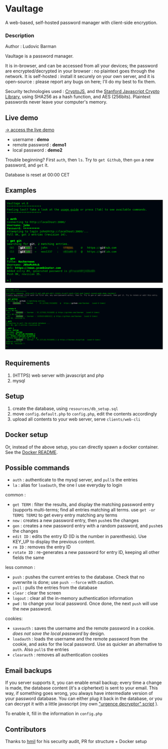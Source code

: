 # Vaultage
A web-based, self-hosted password manager with client-side encryption.

### Description

Author : Ludovic Barman

Vaultage is a password manager.

It is in-browser, and can be accessed from all your devices; the password are encrypted/decrypted in your browser : no plaintext goes through the network. It is self-hosted : install it securely on your own server, and it is open-source : please report any bugs on here; I'll do my best to fix them.

Security technologies used : <a href="https://code.google.com/archive/p/crypto-js/">CryptoJS</a>, and the <a href="https://bitwiseshiftleft.github.io/">Stanford Javascript Crypto Library</a>, using SHA256 as a hash function, and AES (256bits).
Plaintext passwords never leave your computer's memory. 

## Live demo

 [-> access the live demo](https://demo.lbarman.ch/vaultage/)

- username : __demo__
- remote password : __demo1__
- local password : __demo2__

Trouble beginning? First `auth`, then `ls`. Try to `get Github`, then `gen` a new password, and `get` it.

Database is reset at 00:00 CET

## Examples

![Vaultage demo 1](https://raw.githubusercontent.com/lbarman/vaultage/master/resources/screenshot1.png "Vaultage demo 1")

![Vaultage demo 2](https://raw.githubusercontent.com/lbarman/vaultage/master/resources/screenshot2.png "Vaultage demo 2")

## Requirements

1. (HTTPS) web server with javascript and php
2. mysql

## Setup

1. create the database, using `resources/db_setup.sql`
2. move `config.default.php` to `config.php`, edit the contents accordingly
3. upload all contents to your web server, serve `clients/web-cli`

## Docker setup

Or, instead of the above setup, you can directly spawn a docker container. See the [Docker README](https://github.com/lbarman/vaultage/tree/master/resources/docker-nginx).

## Possible commands

- `auth` : authenticate to the mysql server, and `pull`s the entries
- `la` : alias for `loadauth`, the one I use everyday to login

common :

- `get TERM` : filter the results, and display the matching password entry (supports multi-terms; find all entries matching all terms. use `get -or TERM1 TERM2` to get every entry matching any terms
- `new` : creates a new password entry, then `push`es the changes
- `gen` : creates a new password entry with a random password, and `push`es the changes
- `edit ID` : edits the entry ID (ID is the number in parenthesis). Use KEY_UP to display the previous content.
- `rm ID` : removes the entry ID
- `rotate ID` : re-generates a new password for entry ID, keeping all other fields the same

less common :

- `push` : pushes the current entries to the database. Check that no overwrite is done; use `push --force` with caution.
- `pull` : pulls the entries from the database
- `clear` : clear the screen
- `logout` : clear all the in-memory authentication information
- `pwd` : to change your local password. Once done, the next `push` will use the new password.

cookies: 

- `saveauth` : saves the username and the remote password in a cookie. _does not save the local password_ by design.
- `loadauth` : loads the username and the remote password from the cookie, and asks for the local password. Use as quicker an alternative to `auth`. Also `pull`s the entries
- `clearauth` : removes all authentication cookies

## Email backups

If you server supports it, you can enable email backup; every time a change is made, the database content (it's a ciphertext) is sent to your email. This way, if something goes wrong, you always have intermediate version of your password database. You can either plug it back in the database, or you can decrypt it with a little javascript (my own ["urgence decryptor" script](https://lbarman.ch/server/aes.html) ).

To enable it, fill in the information in `config.php`

## Contributors

Thanks to [hmil](github.com/hmil) for his security audit, PR for structure + Docker setup
